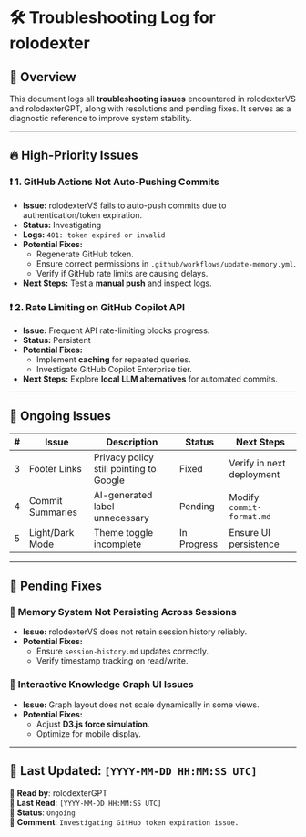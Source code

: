 # 🛠 Troubleshooting Log for rolodexter

## 📌 Overview  
This document logs all **troubleshooting issues** encountered in rolodexterVS and rolodexterGPT, along with resolutions and pending fixes. It serves as a diagnostic reference to improve system stability.

---

## 🔥 High-Priority Issues  
### ❗ **1. GitHub Actions Not Auto-Pushing Commits**  
- **Issue:** rolodexterVS fails to auto-push commits due to authentication/token expiration.  
- **Status:** Investigating  
- **Logs:** `401: token expired or invalid`  
- **Potential Fixes:**  
  - Regenerate GitHub token.  
  - Ensure correct permissions in `.github/workflows/update-memory.yml`.  
  - Verify if GitHub rate limits are causing delays.  
- **Next Steps:** Test a **manual push** and inspect logs.  

### ❗ **2. Rate Limiting on GitHub Copilot API**  
- **Issue:** Frequent API rate-limiting blocks progress.  
- **Status:** Persistent  
- **Potential Fixes:**  
  - Implement **caching** for repeated queries.  
  - Investigate GitHub Copilot Enterprise tier.  
- **Next Steps:** Explore **local LLM alternatives** for automated commits.  

---

## 🔄 Ongoing Issues  
| #  | Issue | Description | Status | Next Steps |
|----|-------|------------|--------|------------|
| 3  | Footer Links | Privacy policy still pointing to Google | Fixed | Verify in next deployment |
| 4  | Commit Summaries | AI-generated label unnecessary | Pending | Modify `commit-format.md` |
| 5  | Light/Dark Mode | Theme toggle incomplete | In Progress | Ensure UI persistence |

---

## 📝 Pending Fixes  
### 🔧 **Memory System Not Persisting Across Sessions**  
- **Issue:** rolodexterVS does not retain session history reliably.  
- **Potential Fixes:**  
  - Ensure `session-history.md` updates correctly.  
  - Verify timestamp tracking on read/write.  

### 🔧 **Interactive Knowledge Graph UI Issues**  
- **Issue:** Graph layout does not scale dynamically in some views.  
- **Potential Fixes:**  
  - Adjust **D3.js force simulation**.  
  - Optimize for mobile display.  

---

## 📌 Last Updated: `[YYYY-MM-DD HH:MM:SS UTC]`  
📝 **Read by**: rolodexterGPT  
📅 **Last Read**: `[YYYY-MM-DD HH:MM:SS UTC]`  
🔄 **Status**: `Ongoing`  
💬 **Comment**: `Investigating GitHub token expiration issue.`  
